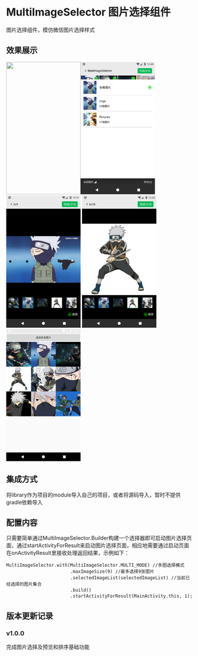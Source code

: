# MultiImageSelector 图片选择组件
图片选择组件，模仿微信图片选择样式

## 效果展示
<img src='/screenshot/image_list.png' width=200 height=356><img src='/screenshot/image_dir_list.png' width=200 height=356><img src='/screenshot/selected_image_preview.png' width=200 height=356>
<img src='/screenshot/all_image_preivew.png' width=200 height=356><img src='/screenshot/select_result.png' width=200 height=356>
## 集成方式
将library作为项目的module导入自己的项目，或者将源码导入，暂时不提供gradle依赖导入
## 配置内容
只需要简单通过MultiImageSelector.Builder构建一个选择器即可启动图片选择页面，通过startActivityForResult来启动图片选择页面，相应地需要通过启动页面在onActivityResult里接收处理返回结果，示例如下：
```
MultiImageSelector.with(MultiImageSelector.MULTI_MODE) //多图选择模式
                        .maxImageSize(9) //最多选择9张图片
                        .selectedImageList(selectedImageList) //当前已经选择的图片集合
                        .build()
                        .startActivityForResult(MainActivity.this, 1);

```
## 版本更新记录
### v1.0.0
完成图片选择及预览和排序基础功能